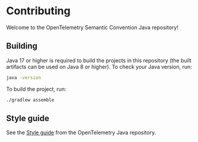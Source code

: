 # Contributing

Welcome to the OpenTelemetry Semantic Convention Java repository!

## Building

Java 17 or higher is required to build the projects in this repository
(the built artifacts can be used on Java 8 or higher).
To check your Java version, run:

```bash
java -version
```

To build the project, run:

```bash
./gradlew assemble
```

## Style guide

See
the [Style guide](https://github.com/open-telemetry/opentelemetry-java/blob/main/CONTRIBUTING.md#style-guideline)
from the OpenTelemetry Java repository.
